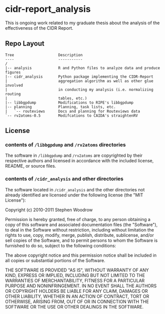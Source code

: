 # cidr-report_analysis

This is ongoing work related to my graduate thesis about the analysis of the
effectiveness of the CIDR Report.

## Repo Layout

    Tree                    Description
    ----                    -----------
    /
    |-- analysis            R and Python files to analyze data and produce figures
    |-- cidr_analysis       Python package implementing the CIDR-Report
    |                       aggregation algorithm as well as other glue involved
    |                       in conducting my analysis (i.e. normalizing routing
    |                       tables, etc.)
    |-- libbgpdump          Modifications to RIPE's libbgpdump
    |-- planning            Planning, task lists, etc.
    |   `-- routeviews      Docs and planning for Routeviews data
    `-- rv2atoms-0.5        Modifcations to CAIDA's straightenRV

## License

### contents of `/libbgpdump` and `/rv2atoms` directories

The software in `/libbgpdump` and `/rv2atoms` are copyrighted by their respective
authors and licensed in accordance with the included license, README, or source files.

### contents of `/cidr_analysis` and other directories

The software located in `/cidr_analysis` and the other directories not already identified are licensed under the following license (the "MIT License"):

Copyright (c) 2010-2011 Stephen Woodrow

Permission is hereby granted, free of charge, to any person obtaining a copy of this software and associated documentation files (the "Software"), to deal in the Software without restriction, including without limitation the rights to use, copy, modify, merge, publish, distribute, sublicense, and/or sell copies of the Software, and to permit persons to whom the Software is furnished to do so, subject to the following conditions:

The above copyright notice and this permission notice shall be included in all copies or substantial portions of the Software.

THE SOFTWARE IS PROVIDED "AS IS", WITHOUT WARRANTY OF ANY KIND, EXPRESS OR IMPLIED, INCLUDING BUT NOT LIMITED TO THE WARRANTIES OF MERCHANTABILITY, FITNESS FOR A PARTICULAR PURPOSE AND NONINFRINGEMENT. IN NO EVENT SHALL THE AUTHORS OR COPYRIGHT HOLDERS BE LIABLE FOR ANY CLAIM, DAMAGES OR OTHER LIABILITY, WHETHER IN AN ACTION OF CONTRACT, TORT OR OTHERWISE, ARISING FROM, OUT OF OR IN CONNECTION WITH THE SOFTWARE OR THE USE OR OTHER DEALINGS IN THE SOFTWARE.